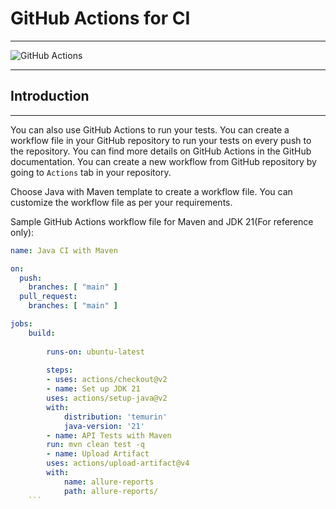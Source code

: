 # GitHub Actions for CI

***

![GitHub Actions](https://github.githubassets.com/images/modules/site/social-cards/actions.png)

***

## Introduction

***

You can also use GitHub Actions to run your tests. You can create a workflow file in your GitHub repository to run your
tests on every push to the repository. You can find more details on GitHub Actions in the GitHub documentation. You can
create a new workflow from GitHub repository by going to `Actions` tab in your repository.

Choose Java with Maven template to create a workflow file. You can customize the workflow file as per your requirements.

Sample GitHub Actions workflow file for Maven and JDK 21(For reference only):

```yaml
name: Java CI with Maven

on:
  push:
    branches: [ "main" ]
  pull_request:
    branches: [ "main" ]

jobs:
    build:
    
        runs-on: ubuntu-latest
    
        steps:
        - uses: actions/checkout@v2
        - name: Set up JDK 21
        uses: actions/setup-java@v2
        with:
            distribution: 'temurin'
            java-version: '21'
        - name: API Tests with Maven
        run: mvn clean test -q
        - name: Upload Artifact
        uses: actions/upload-artifact@v4
        with:
            name: allure-reports
            path: allure-reports/
    ```

